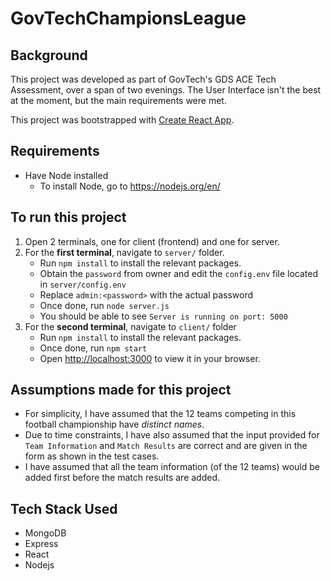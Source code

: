 # GovTechChampionsLeague

## Background
This project was developed as part of GovTech's GDS ACE Tech Assessment, over a span of two evenings. The User Interface isn't the best at the moment, but the main requirements were met.

This project was bootstrapped with [Create React App](https://github.com/facebook/create-react-app).

## Requirements
- Have Node installed
  - To install Node, go to https://nodejs.org/en/

## To run this project
1. Open 2 terminals, one for client (frontend) and one for server.
2. For the **first terminal**, navigate to `server/` folder.
    - Run `npm install` to install the relevant packages.
    - Obtain the `password` from owner and edit the `config.env` file located in `server/config.env`
    - Replace `admin:<password>` with the actual password 
    - Once done, run `node server.js`
    - You should be able to see `Server is running on port: 5000`
3. For the **second terminal**, navigate to `client/` folder
    - Run `npm install` to install the relevant packages.
    - Once done, run `npm start`
    - Open [http://localhost:3000](http://localhost:3000) to view it in your browser.

## Assumptions made for this project
- For simplicity, I have assumed that the 12 teams competing in this football championship have *distinct names*.
- Due to time constraints, I have also assumed that the input provided for `Team Information` and `Match Results` are correct and are given in the form as shown in the test cases.
- I have assumed that all the team information (of the 12 teams) would be added first before the match results are added.

## Tech Stack Used
- MongoDB
- Express
- React
- Nodejs
